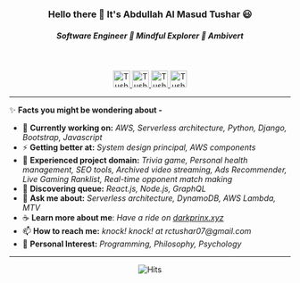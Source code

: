 
<h3 align="center">Hello there 👋 It's Abdullah Al Masud Tushar 😃 </h3>
<h5 align="center"><i>Software Engineer 🌱 Mindful Explorer 🌱 Ambivert</i></h5>
<br>
<p align="center">
  <a href="https://www.linkedin.com/in/rctushar07" target="_blank">
  <img alt="Tushar-Linkedin" src="https://cdn4.iconfinder.com/data/icons/social-messaging-ui-color-shapes-2-free/128/social-linkedin-circle-512.png" width="30" height="30" >
  </a>

  <a href="https://medium.com/@darkprinx" target="_blank">
    <img alt="Tushar-Medium" src="https://cdn1.iconfinder.com/data/icons/social-media-circle-7/512/Circled_Medium_svg5-512.png" width="30" height="30" >
  </a>
  
  <a href="https://stackoverflow.com/u/10252307" target="_blank">
    <img alt="Tushar-Stackoverflow" src="https://cdn2.iconfinder.com/data/icons/social-icons-color/512/stackoverflow-512.png" width="30" height="30" >
  </a>

  <a href="https://twitter.com/severuscnell" target="_blank">
    <img alt="Tushar-Twitter" src="https://image.flaticon.com/icons/svg/124/124021.svg" width="30" height="30" >
  </a>
</p>

------------------------------

:sparkles: **Facts you might be wondering about -**

- 🔭 **Currently working on:** _AWS, Serverless architecture, Python, Django, Bootstrap, Javascript_
- ⚡ **Getting better at:** _System design principal, AWS components_
- :star2: **Experienced project domain:** _Trivia game, Personal health management, SEO tools, Archived video streaming, Ads Recommender, Live Gaming Ranklist, Real-time opponent match making_
- 🌱 **Discovering queue:** _React.js, Node.js, GraphQL_
- 💬 **Ask me about:** _Serverless architecture, DynamoDB, AWS Lambda, MTV_
- :coffee: **Learn more about me**: _Have a ride on [darkprinx.xyz](https://darkprinx.xyz)_
- 📫 **How to reach me:** _knock! knock! at rctushar07@gmail.com_
- :purple_heart: **Personal Interest:** _Programming, Philosophy, Psychology_

--------------
<p align="center">
<img src="https://hitcounter.pythonanywhere.com/count/tag.svg?url=https%3A%2F%2Fgithub.com%2Fdarkprinx%2Fdarkprinx%2Fblob%2Fmaster%2FREADME.md" alt="Hits">
</p>


